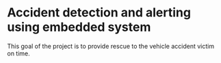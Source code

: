 # Accident detection and alerting using embedded system
This goal of the project is to provide rescue to the vehicle accident victim on time.
